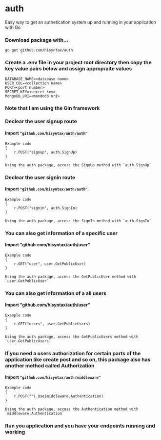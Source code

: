 # auth
Easy way to get an authetication system up and running in your application with Go

### Download package with...
    go get github.com/hisyntax/auth
### Create a .env file in your project root directory then copy the key value pairs below and assign appropraite values
    DATABASE_NAME=<database name>
    USER_COL=<collection name>
    PORT=<port number>
    SECRET_KEY=<secret key>
    MongoDB_URI=<mondodb uri>

### Note that I am using the Gin framework
### Declear the user signup route
#### Import `"github.com/hisyntax/auth/auth"`
    Example code 
    {
        r.POST("signup", auth.SignUp)
    }

    Using the auth package, access the SignUp method with `auth.SignUp`


### Declear the user signin route
#### Import `"github.com/hisyntax/auth/auth"`
    Example code 
    {
        r.POST("signin", auth.SignIn)
    }

    Using the auth package, access the SignIn method with `auth.SignIn`

### You can also get information of a specific user
#### Import "github.com/hisyntax/auth/user"
    Example code 
    {
        r.GET("user", user.GetPublicUser)
    }

    Using the auth package, access the GetPublicUser method with `user.GetPublicUser`

### You can also get information of a all users
#### Import "github.com/hisyntax/auth/user"
    Example code 
    {
        r.GET("users", user.GetPublicUsers)
    }

    Using the auth package, access the GetPublicUsers method with `user.GetPublicUsers`


### If you need a users authorization for certain parts of the application like create post and so on, this package also has another method called Authorization
#### Import `"github.com/hisyntax/auth/middleware"`
    Example code 
    {
        r.POST("").Use(middleware.Authentication)
    }

    Using the auth package, access the Authentication method with `middleware.Authentication`

### Run you application and you have your endpoints running and working
